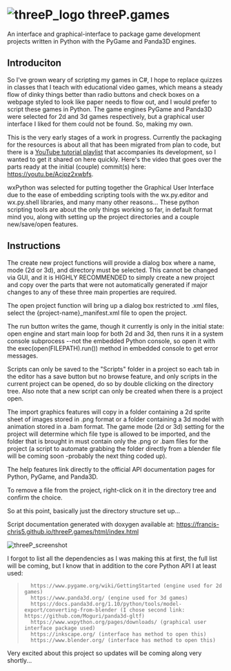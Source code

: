 #  ![threeP_logo](https://user-images.githubusercontent.com/50467171/101322789-9938f100-3835-11eb-8039-757b020a1da2.png) threeP.games

An interface and graphical-interface to package game development projects written in Python with the PyGame and Panda3D engines.

<h2>Introduciton</h2>

So I've grown weary of scripting my games in C#, I hope to replace quizzes in classes that I teach with educational video games, which means a steady flow of dinky things better than radio buttons and check boxes on a webpage styled to look like paper needs to flow out, and I would prefer to script these games in Python. The game engines PyGame and Panda3D were selected for 2d and 3d games respectively, but a graphical user interface I liked for them could not be found. So, making my own.


This is the very early stages of a work in progress. Currently the packaging for the resources is about all that has been migrated from plan to code, but there is a <a href="https://www.youtube.com/playlist?list=PLBA4kDe4kZOo_WFbTgha65ItMjBETfl5y">YouTube tutorial playlist</a> that accompanies its development, so I wanted to get it shared on here quickly. Here's the video that goes over the parts ready at the initial (couple) commit(s) here: https://youtu.be/Acjpz2xwbfs.


wxPython was selected for putting together the Graphical User Interface due to the ease of embedding scripting tools with the wx.py.editor and wx.py.shell libraries, and many many other reasons... These python scripting tools are about the only things working so far, in default format mind you, along with setting up the project directories and a couple new/save/open features. 

<h2>Instructions</h2>

The create new project functions will provide a dialog box where a name, mode (2d or 3d), and directory must be selected. This cannot be changed via GUI, and it is HIGHLY RECOMMENDED to simply create a new project and copy over the parts that were not automatically generated if major changes to any of these three main properties are required.

The open project function will bring up a dialog box restricted to .xml files, select the {project-name}_manifest.xml file to open the project.

The run button writes the game, though it currently is only in the initial state: open engine and start main loop for both 2d and 3d, then runs it in a system console subprocess --not the embedded Python console, so open it with the exec(open(FILEPATH).run()) method in embedded console to get error messages. 

Scripts can only be saved to the "Scripts" folder in a project so each tab in the editor has a save button but no browse feature, and only scripts in the current project can be opened, do so by double clicking on the directory tree. Also note that a new script can only be created when there is a project open.

The import graphics features will copy in a folder containing a 2d sprite sheet of images stored in .png format or a folder containing a 3d model with animation stored in a .bam format. The game mode (2d or 3d) setting for the project will determine which file type is allowed to be imported, and the folder that is brought in must contain only the .png or .bam files for the project (a script to automate grabbing the folder directly from a blender file will be coming soon -probably the next thing coded up).

The help features link directly to the official API documentation pages for Python, PyGame, and Panda3D.

To remove a file from the project, right-click on it in the directory tree and confirm the choice.

So at this point, basically just the directory structure set up...

Script documentation generated with doxygen available at: https://francis-chris5.github.io/threeP.games/html/index.html




![threeP_screenshot](https://user-images.githubusercontent.com/50467171/101573848-88f45380-39a6-11eb-8ef8-70a1826eceb9.jpg)




I forgot to list all the dependencies as I was making this at first, the full list will be coming, but I know that in addition to the core Python API I at least used:

<blockquote>
      
      https://www.pygame.org/wiki/GettingStarted (engine used for 2d games)
      https://www.panda3d.org/ (engine used for 3d games)
      https://docs.panda3d.org/1.10/python/tools/model-export/converting-from-blender (I chose second link: https://github.com/Moguri/panda3d-gltf)
      https://www.wxpython.org/pages/downloads/ (graphical user interface package used)
      https://inkscape.org/ (interface has method to open this)
      https://www.blender.org/ (interface has method to open this)
      
   </blockquote>
  
  
  Very excited about this project so updates will be coming along very shortly...

